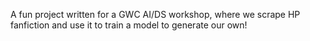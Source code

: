 A fun project written for a GWC AI/DS workshop, where we scrape HP fanfiction and use it to train a model to generate our own!